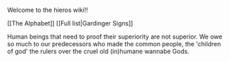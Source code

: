 Welcome to the hieros wiki!!


[[The Alphabet]]
[[Full list|Gardinger Signs]]

Human beings that need to proof their superiority are not superior.
We owe so much to our predecessors who made the common people, the 'children of god' the rulers over the cruel old (in)humane wannabe Gods.
